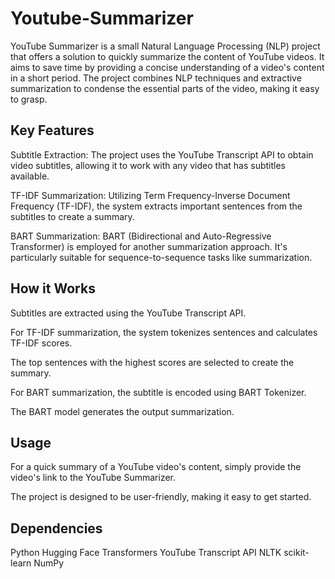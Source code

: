 
# Youtube-Summarizer

YouTube Summarizer is a small Natural Language Processing (NLP) project that offers a solution to quickly summarize the content of YouTube videos. It aims to save time by providing a concise understanding of a video's content in a short period. The project combines NLP techniques and extractive summarization to condense the essential parts of the video, making it easy to grasp.


## Key Features
Subtitle Extraction: The project uses the YouTube Transcript API to obtain video subtitles, allowing it to work with any video that has subtitles available.

TF-IDF Summarization: Utilizing Term Frequency-Inverse Document Frequency (TF-IDF), the system extracts important sentences from the subtitles to create a summary.

BART Summarization: BART (Bidirectional and Auto-Regressive Transformer) is employed for another summarization approach. It's particularly suitable for sequence-to-sequence tasks like summarization.
## How it Works
Subtitles are extracted using the YouTube Transcript API.

For TF-IDF summarization, the system tokenizes sentences and calculates TF-IDF scores.

The top sentences with the highest scores are selected to create the summary.

For BART summarization, the subtitle is encoded using BART Tokenizer.

The BART model generates the output summarization.
## Usage
For a quick summary of a YouTube video's content, simply provide the video's link to the YouTube Summarizer.

The project is designed to be user-friendly, making it easy to get started.


## Dependencies
Python
Hugging Face Transformers
YouTube Transcript API
NLTK
scikit-learn
NumPy
